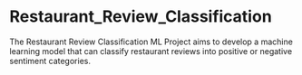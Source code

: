 # Restaurant_Review_Classification
The Restaurant Review Classification ML Project aims to develop a machine learning model that can classify restaurant reviews into positive or negative sentiment categories.
